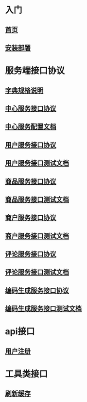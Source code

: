 # 入门
  ## [首页](home)
  ## [安装部署](install)
# 服务端接口协议
  ## [字典规格说明](dictionary)
  ## [中心服务接口协议](center)
  ## [中心服务配置文档](center_config)
  ## [用户服务接口协议](user)
  ## [用户服务接口测试文档](user_test)
  ## [商品服务接口协议](shop)
  ## [商品服务接口测试文档](shop_test)
  ## [商户服务接口协议](store)
  ## [商户服务接口测试文档](store_test)
  ## [评论服务接口协议](comment)
  ## [评论服务接口测试文档](comment_test)
  ## [编码生成服务接口协议](code)
  ## [编码生成服务接口测试文档](code_test)
# api接口
  ## [用户注册](api/user/register)
# 工具类接口
  ## [刷新缓存](api/utils/clearCache)